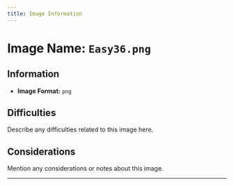 ```yaml
---
title: Image Information
---
```


# Image Name: `Easy36.png`

## Information

- **Image Format:** `png`

## Difficulties

Describe any difficulties related to this image here.

## Considerations

Mention any considerations or notes about this image.

---
